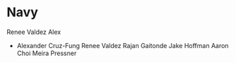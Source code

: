 # Navy

Renee Valdez
 Alex
+ Alexander Cruz-Fung
Renee Valdez
Rajan Gaitonde
Jake Hoffman
Aaron Choi
Meira Pressner

